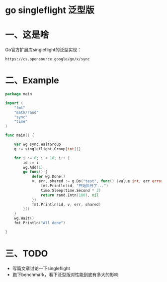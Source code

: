 # go singleflight 泛型版

# 一、这是啥

Go官方扩展库singleflight的泛型实现：

```text
https://cs.opensource.google/go/x/sync
```

# 二、Example

```go
package main

import (
	"fmt"
	"math/rand"
	"sync"
	"time"
)

func main() {

	var wg sync.WaitGroup
	g := singleflight.Group[int]{}

	for i := 0; i < 10; i++ {
		id := i
		wg.Add(1)
		go func() {
			defer wg.Done()
			v, err, shared := g.Do("test", func() (value int, err error) {
				fmt.Println(id, "开始执行了...")
				time.Sleep(time.Second * 3)
				return rand.Intn(100), nil
			})
			fmt.Println(id, v, err, shared)
		}()
	}
	wg.Wait()
	fmt.Println("All done")

}

```

# 三、TODO

- 写篇文章讨论一下singleflight
- 跑下benchmark，看下泛型版对性能到底有多大的影响 



